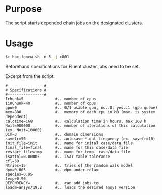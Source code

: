 # Purpose 

The script starts depended chain jobs on the designated clusters.

# Usage

~~~ bash
$> hpc_fgnew.sh -n 5 -j c001
~~~

Beforehand specifications for Fluent cluster jobs need to be set.

Excerpt from the script:

~~~
#----------------#
# Specifications #
#----------------#
Ichunk=5              #.. number of cpus
IinChunk=40           #.. number of cpus 
gpu=0                 #.. 0/1 usable gpu, no..0, yes..1 (gpu queue)
mem=800               #.. memory of each cpu in MB (max. is system dependent)
calctime=168          #.. calculation time in hours, max 168 h
Noit=900000           #.. number of iterations of this calculation (ex. Noit=10000)
Dim=3                 #.. domain dimensions
savefr=50             #.. autosave *.dat frequency (ex. savefr=10)
init_file=init        #.. name for inital case/data file
final_file=final      #.. name for this case/data file
restart_file=tmp      #.. name for temp. case/data file
isattol=0.00005       #.. ISAT table tolerance
cfl=50
Ntries=15             #.. tries of the random walk model
dpm=0.005             #.. dpm under-relax
species=0.95
temp=0.90
DEPENDENCY=           #.. can add jobs to 
loadm=ansys/19.2      #.. loads the desired ansys version
~~~

